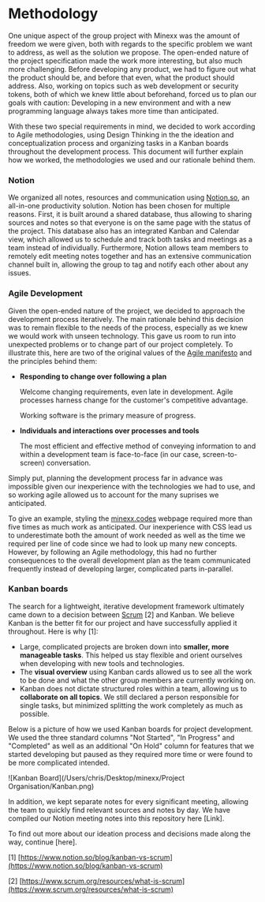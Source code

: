 # Methodology

One unique aspect of the group project with Minexx was the amount of freedom we were given, both with regards to the specific problem we want to address, as well as the solution we propose. The open-ended nature of the project specification made the work more interesting, but also much more challenging. Before developing any product, we had to figure out what the product should be, and before that even, what the product should address. Also, working on topics such as web development or security tokens, both of which we knew little about beforehand, forced us to plan our goals with caution: Developing in a new environment and with a new programming language always takes more time than anticipated.

With these two special requirements in mind, we decided to work according to Agile methodologies, using Design Thinking in the the ideation and conceptualization process and organizing tasks in a Kanban boards throughout the development process. This document will further explain how we worked, the methodologies we used and our rationale behind them.

### Notion

We organized all notes, resources and communication using [Notion.so](http://notion.so), an all-in-one productivity solution. Notion has been chosen for multiple reasons. First, it is built around a shared database, thus allowing to sharing sources and notes so that everyone is on the same page with the status of the project. This database also has an integrated Kanban and Calendar view, which allowed us to schedule and track both tasks and meetings as a team instead of individually. Furthermore, Notion allows team members to remotely edit meeting notes together and has an extensive communication channel built in, allowing the group to tag and notify each other about any issues.

### Agile Development

Given the open-ended nature of the project, we decided to approach the development process iteratively. The main rationale behind this decision was to remain flexible to the needs of the process, especially as we knew we would work with unseen technology. This gave us room to run into  unexpected problems or to change part of our project completely. To illustrate this, here are two of the original values of the [Agile manifesto](https://agilemanifesto.org) and the principles behind them:

- **Responding to change over following a plan**

    Welcome changing requirements, even late in
    development. Agile processes harness change for
    the customer's competitive advantage.

    Working software is the primary measure of progress.

- **Individuals and interactions over processes and tools**

    The most efficient and effective method of
    conveying information to and within a development
    team is face-to-face (in our case, screen-to-screen) conversation.

Simply put, planning the development process far in advance was impossible given our inexperience with the technologies we had to use, and so working agile allowed us to account for the many suprises we anticipated.

To give an example, styling the [minexx.codes](http://minexx.codes) webpage required more than five times as much work as anticipated. Our inexperience with CSS lead us to underestimate both the amount of work needed as well as the time we required per line of code since we had to look up many new concepts. However, by following an Agile methodology, this had no further consequences to the overall development plan as the team communicated frequently instead of developing larger, complicated parts in-parallel.

### Kanban boards

The search for a lightweight, iterative development framework ultimately came down to a decision between [Scrum](https://www.scrum.org/resources/what-is-scrum) [2] and Kanban. We believe Kanban is the better fit for our project and have successfully applied it throughout. Here is why [1]: 

- Large, complicated projects are broken down into **smaller, more manageable tasks**. This helped us stay flexible and orient ourselves when developing with new tools and technologies.
- The **visual overview** using Kanban cards allowed us to see all the work to be done and what the other group members are currently working on.
- Kanban does not dictate structured roles within a team, allowing us to **collaborate on all topics**. We still declared a person responsible for single tasks, but minimized splitting the work completely as much as possible.

Below is a picture of how we used Kanban boards for project development. We used the three standard columns "Not Started", "In Progress" and "Completed" as well as an additional "On Hold" column for features that we started developing but paused as they required more time or were found to be more complicated intended.

![Kanban Board](/Users/chris/Desktop/minexx/Project Organisation/Kanban.png)

In addition, we kept separate notes for every significant meeting, allowing the team to quickly find relevant sources and notes by day. We have compiled our Notion meeting notes into this repository here [Link].

To find out more about our ideation process and decisions made along the way, continue [here].

[1] [https://www.notion.so/blog/kanban-vs-scrum](https://www.notion.so/blog/kanban-vs-scrum)

[2] [https://www.scrum.org/resources/what-is-scrum](https://www.scrum.org/resources/what-is-scrum)